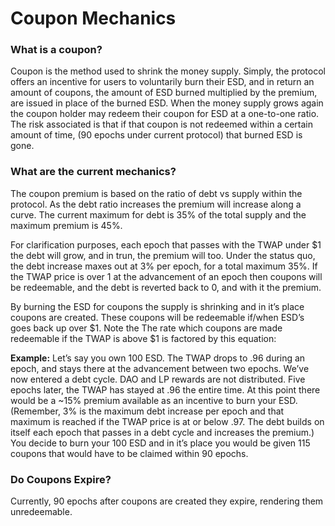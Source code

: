 # Coupon Mechanics

### What is a coupon?

Coupon is the method used to shrink the money supply. Simply, the protocol offers an incentive for users to voluntarily burn their ESD, and in return an amount of coupons, the amount of ESD burned multiplied by the premium, are issued in place of the burned ESD.  When the money supply grows again the coupon holder may redeem their coupon for ESD at a one-to-one ratio. The risk associated is that if that coupon is not redeemed within a certain amount of time, (90 epochs under current protocol) that burned ESD is gone.

### What are the current mechanics?

The coupon premium is based on the ratio of debt vs supply within the protocol. As the debt ratio increases the premium will increase along a curve. The current maximum for debt is 35% of the total supply and the maximum premium is 45%.

For clarification purposes, each epoch that passes with the TWAP under $1 the debt will grow, and in trun, the premium will too. Under the status quo, the debt increase maxes out at 3% per epoch, for a total maximum 35%. If the TWAP price is over 1 at the advancement of an epoch then coupons will be redeemable, and the debt is reverted back to 0, and with it the premium.

By burning the ESD for coupons the supply is shrinking and in it’s place coupons are created. These coupons will be redeemable if/when ESD’s goes back up over $1. Note the  The rate which coupons are made redeemable if the TWAP is above $1 is factored by this equation:

**Example:**
Let’s say you own 100 ESD. The TWAP drops to .96 during an epoch, and stays there at the advancement between two epochs. We’ve now entered a debt cycle. DAO and LP rewards are not distributed. Five epochs later, the TWAP has stayed at .96 the entire time. At this point there would be a ~15% premium available as an incentive to burn your ESD. (Remember, 3% is the maximum debt increase per epoch and that maximum is reached if the TWAP price is at or below .97. The debt builds on itself each epoch that passes in a debt cycle and increases the premium.) You decide to burn your 100 ESD and in it’s place you would be given 115 coupons that would have to be claimed within 90 epochs.

### Do Coupons Expire?

Currently, 90 epochs after coupons are created they expire, rendering them unredeemable.